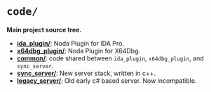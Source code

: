 # `code/`

**Main project source tree.**

* [**ida_plugin/**](./ida_plugin): Noda Plugin for IDA Pro.
* [**x64dbg_plugin/**](./x64dbg_plugin): Noda Plugin for X64Dbg.
* [**common/**](./common): code shared between `ida_plugin`, `x64dbg_plugin`, and `sync_server`.
* [**sync_server/**](./cxx_server): New server stack, written in c++.
* [**legacy_server/**](./server): Old early c# based server. Now incompatible.